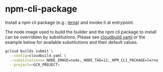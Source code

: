 # npm-cli-package

Install a npm cli package (e.g.: [lerna](https://github.com/lerna/lerna)) and
invoke it at entrypoint.

The node image used to build the builder and the npm cli package to install
can be overridden by substitutions. Please see
[cloudbuild.yaml](./cloudbuild.yaml)  or the example below for available substitutions and their
default values.

```sh
gcloud builds submit \
  --config=cloudbuild.yaml \
  --substitutions=_NODE_IMAGE=node,_NODE_TAG=12,_NPM_CLI_PACKAGE=lerna \
  --project=<GCR_PROJECT>
```
